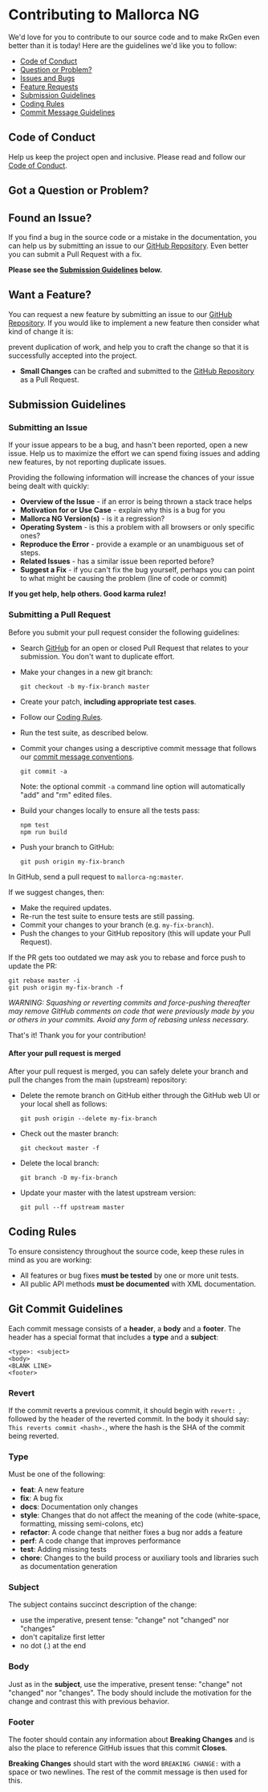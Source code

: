 # Contributing to Mallorca NG

We'd love for you to contribute to our source code and to make RxGen even better than it is
today! Here are the guidelines we'd like you to follow:

 - [Code of Conduct](#coc)
 - [Question or Problem?](#question)
 - [Issues and Bugs](#issue)
 - [Feature Requests](#feature)
 - [Submission Guidelines](#submit)
 - [Coding Rules](#rules)
 - [Commit Message Guidelines](#commit)

## <a name="coc"></a> Code of Conduct

Help us keep the project open and inclusive. Please read and follow our [Code of Conduct](CODE_OF_CONDUCT.md).

## <a name="question"></a> Got a Question or Problem?


## <a name="issue"></a> Found an Issue?

If you find a bug in the source code or a mistake in the documentation, you can help us by
submitting an issue to our [GitHub Repository](https://github.com/mallorcajs/mallorca-ng). Even better you can submit a Pull Request
with a fix.

**Please see the [Submission Guidelines](#submit) below.**

## <a name="feature"></a> Want a Feature?

You can request a new feature by submitting an issue to our [GitHub Repository](https://github.com/mallorcajs/mallorca-ng).  If you
would like to implement a new feature then consider what kind of change it is:

  prevent duplication of work, and help you to craft the change so that it is successfully accepted
  into the project.
* **Small Changes** can be crafted and submitted to the [GitHub Repository](https://github.com/mallorcajs/mallorca-ng) as a Pull
  Request.

## <a name="submit"></a> Submission Guidelines

### Submitting an Issue

If your issue appears to be a bug, and hasn't been reported, open a new issue. Help us to maximize
the effort we can spend fixing issues and adding new features, by not reporting duplicate issues.

Providing the following information will increase the chances of your issue being dealt with
quickly:

* **Overview of the Issue** - if an error is being thrown a stack trace helps
* **Motivation for or Use Case** - explain why this is a bug for you
* **Mallorca NG Version(s)** - is it a regression?
* **Operating System** - is this a problem with all browsers or only specific ones?
* **Reproduce the Error** - provide a example or an unambiguous set of steps.
* **Related Issues** - has a similar issue been reported before?
* **Suggest a Fix** - if you can't fix the bug yourself, perhaps you can point to what might be
  causing the problem (line of code or commit)

**If you get help, help others. Good karma rulez!**

### Submitting a Pull Request
Before you submit your pull request consider the following guidelines:

* Search [GitHub](https://github.com/mallorcajs/mallorca-ng/pulls) for an open or closed Pull Request
  that relates to your submission. You don't want to duplicate effort.
* Make your changes in a new git branch:

    ```shell
    git checkout -b my-fix-branch master
    ```

* Create your patch, **including appropriate test cases**.
* Follow our [Coding Rules](#rules).
* Run the test suite, as described below.
* Commit your changes using a descriptive commit message that follows our
  [commit message conventions](#commit).

    ```shell
    git commit -a
    ```
  Note: the optional commit `-a` command line option will automatically "add" and "rm" edited files.

* Build your changes locally to ensure all the tests pass:

    ```shell
    npm test
    npm run build    
    ```

* Push your branch to GitHub:

    ```shell
    git push origin my-fix-branch
    ```

In GitHub, send a pull request to `mallorca-ng:master`.

If we suggest changes, then:

* Make the required updates.
* Re-run the test suite to ensure tests are still passing.
* Commit your changes to your branch (e.g. `my-fix-branch`).
* Push the changes to your GitHub repository (this will update your Pull Request).

If the PR gets too outdated we may ask you to rebase and force push to update the PR:

```shell
git rebase master -i
git push origin my-fix-branch -f
```

_WARNING: Squashing or reverting commits and force-pushing thereafter may remove GitHub comments
on code that were previously made by you or others in your commits. Avoid any form of rebasing
unless necessary._

That's it! Thank you for your contribution!

#### After your pull request is merged

After your pull request is merged, you can safely delete your branch and pull the changes
from the main (upstream) repository:

* Delete the remote branch on GitHub either through the GitHub web UI or your local shell as follows:

    ```shell
    git push origin --delete my-fix-branch
    ```

* Check out the master branch:

    ```shell
    git checkout master -f
    ```

* Delete the local branch:

    ```shell
    git branch -D my-fix-branch
    ```

* Update your master with the latest upstream version:

    ```shell
    git pull --ff upstream master
    ```

## <a name="rules"></a> Coding Rules

To ensure consistency throughout the source code, keep these rules in mind as you are working:

* All features or bug fixes **must be tested** by one or more unit tests.
* All public API methods **must be documented** with XML documentation.

## <a name="commit"></a> Git Commit Guidelines

Each commit message consists of a **header**, a **body** and a **footer**.  The header has a special
format that includes a **type**  and a **subject**:

```
<type>: <subject>
<body>
<BLANK LINE>
<footer>
```

### Revert

If the commit reverts a previous commit, it should begin with `revert: `, followed by the header of the reverted commit. In the body it should say: `This reverts commit <hash>.`, where the hash is the SHA of the commit being reverted.

### Type

Must be one of the following:

* **feat**: A new feature
* **fix**: A bug fix
* **docs**: Documentation only changes
* **style**: Changes that do not affect the meaning of the code (white-space, formatting, missing
  semi-colons, etc)
* **refactor**: A code change that neither fixes a bug nor adds a feature
* **perf**: A code change that improves performance
* **test**: Adding missing tests
* **chore**: Changes to the build process or auxiliary tools and libraries such as documentation
  generation

### Subject
The subject contains succinct description of the change:

* use the imperative, present tense: "change" not "changed" nor "changes"
* don't capitalize first letter
* no dot (.) at the end

### Body
Just as in the **subject**, use the imperative, present tense: "change" not "changed" nor "changes".
The body should include the motivation for the change and contrast this with previous behavior.

### Footer
The footer should contain any information about **Breaking Changes** and is also the place to
reference GitHub issues that this commit **Closes**.

**Breaking Changes** should start with the word `BREAKING CHANGE:` with a space or two newlines. The rest of the commit message is then used for this.